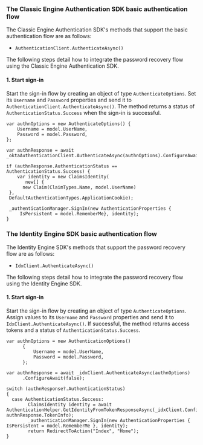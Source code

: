 ### The Classic Engine Authentication SDK basic authentication flow

The Classic Engine Authentication SDK's methods that support the basic authentication flow are as follows:

* `AuthenticationClient.AuthenticateAsync()`

The following steps detail how to integrate the password recovery flow using the Classic Engine Authentication SDK.

#### 1. Start sign-in

Start the sign-in flow by creating an object of type `AuthenticateOptions`.  Set its `Username` and `Password` properties and send it to `AuthenticationClient.AuthenticateAsync()`. The method returns a status of `AuthenticationStatus.Success` when the sign-in is successful.

```dotnet
var authnOptions = new AuthenticateOptions() {
    Username = model.UserName,
    Password = model.Password,
};

var authnResponse = await _oktaAuthenticationClient.AuthenticateAsync(authnOptions).ConfigureAwait(false);

if (authnResponse.AuthenticationStatus == AuthenticationStatus.Success) {
    var identity = new ClaimsIdentity(
       new[] {
      new Claim(ClaimTypes.Name, model.UserName)
 },
 DefaultAuthenticationTypes.ApplicationCookie);

 _authenticationManager.SignIn(new AuthenticationProperties {
     IsPersistent = model.RememberMe}, identity);
}

```

### The Identity Engine SDK basic authentication flow

The Identity Engine SDK's methods that support the password recovery flow are as follows:

* `IdxClient.AuthenticateAsync()`

The following steps detail how to integrate the password recovery flow using the Identity Engine SDK.

#### 1. Start sign-in

Start the sign-in flow by creating an object of type `AuthenticateOptions`.  Assign values to its `Username` and `Password` properties and send it to `IdxClient.AuthenticateAsync()`. If successful, the method returns access tokens and a status of `AuthenticationStatus.Success`.

```dotnet
var authnOptions = new AuthenticationOptions()
      {
          Username = model.UserName,
          Password = model.Password,
      };

var authnResponse = await _idxClient.AuthenticateAsync(authnOptions)
      .ConfigureAwait(false);

switch (authnResponse?.AuthenticationStatus)
{
  case AuthenticationStatus.Success:
        ClaimsIdentity identity = await AuthenticationHelper.GetIdentityFromTokenResponseAsync(_idxClient.Configuration, authnResponse.TokenInfo);
        _authenticationManager.SignIn(new AuthenticationProperties { IsPersistent = model.RememberMe }, identity);
        return RedirectToAction("Index", "Home");
}
```

